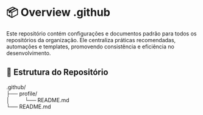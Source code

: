 # 📦 Overview .github 

Este repositório contém configurações e documentos padrão para todos os repositórios da organização. Ele centraliza práticas recomendadas, automações e templates, promovendo consistência e eficiência no desenvolvimento.

## 📂 Estrutura do Repositório
.github/  
├── profile/      
│&nbsp;&nbsp;&nbsp;&nbsp;&nbsp;&nbsp;&nbsp;&nbsp;&nbsp;
└── README.md  
└── README.md      


